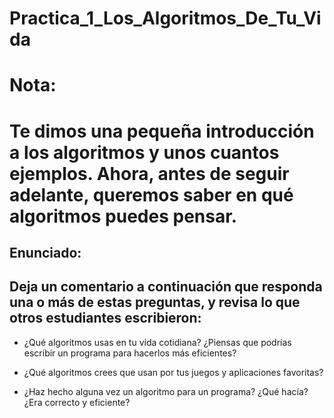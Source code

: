 # Practica_1_Los_Algoritmos_De_Tu_Vida

# Nota:
# Te dimos una pequeña introducción a los algoritmos y unos cuantos ejemplos. Ahora, antes de seguir adelante, queremos saber en qué algoritmos puedes pensar.

## Enunciado:
## Deja un comentario a continuación que responda una o más de estas preguntas, y revisa lo que otros estudiantes escribieron:

* ¿Qué algoritmos usas en tu vida cotidiana? ¿Piensas que podrías escribir un programa para hacerlos más eficientes?

* ¿Qué algoritmos crees que usan por tus juegos y aplicaciones favoritas?

* ¿Haz hecho alguna vez un algoritmo para un programa? ¿Qué hacía? ¿Era correcto y eficiente?
